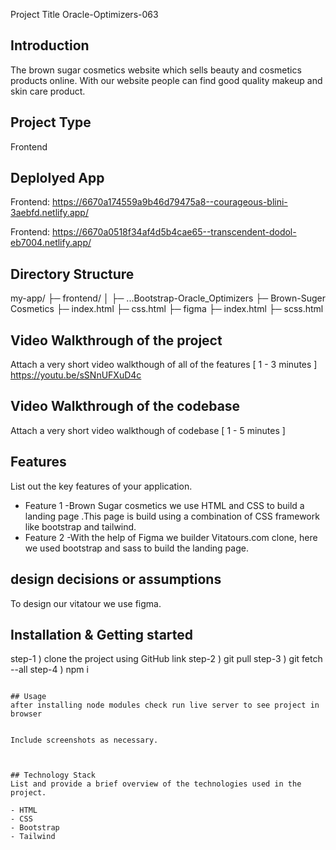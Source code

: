 Project Title
Oracle-Optimizers-063

## Introduction
The brown sugar cosmetics website which sells beauty and cosmetics products online. With our website people can find good quality makeup and skin care product.




## Project Type
Frontend 

## Deplolyed App
Frontend: https://6670a174559a9b46d79475a8--courageous-blini-3aebfd.netlify.app/

Frontend: https://6670a0518f34af4d5b4cae65--transcendent-dodol-eb7004.netlify.app/


## Directory Structure
my-app/
├─ frontend/
│  ├─ ...Bootstrap-Oracle_Optimizers
         ├─ Brown-Suger Cosmetics
            ├─ index.html
            ├─ css.html
         ├─ figma
            ├─ index.html
            ├─ scss.html


## Video Walkthrough of the project
Attach a very short video walkthough of all of the features [ 1 - 3 minutes ]
https://youtu.be/sSNnUFXuD4c


## Video Walkthrough of the codebase
Attach a very short video walkthough of codebase [ 1 - 5 minutes ]



## Features
List out the key features of your application.

- Feature 1 -Brown Sugar cosmetics we use  HTML and CSS to build a landing page .This page is build using a combination of CSS framework like bootstrap and tailwind.
- Feature 2 -With the help of Figma we builder Vitatours.com clone, here we used bootstrap and sass to build the landing page.


## design decisions or assumptions
To design our vitatour we use figma.

## Installation & Getting started
step-1 ) clone the project using GitHub link
step-2 ) git pull
step-3 ) git fetch --all
step-4 ) npm i


```

## Usage
after installing node modules check run live server to see project in browser


Include screenshots as necessary.



## Technology Stack
List and provide a brief overview of the technologies used in the project.

- HTML
- CSS
- Bootstrap
- Tailwind
